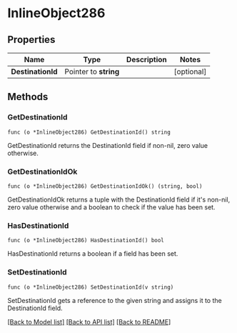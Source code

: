# InlineObject286

## Properties

Name | Type | Description | Notes
------------ | ------------- | ------------- | -------------
**DestinationId** | Pointer to **string** |  | [optional] 

## Methods

### GetDestinationId

`func (o *InlineObject286) GetDestinationId() string`

GetDestinationId returns the DestinationId field if non-nil, zero value otherwise.

### GetDestinationIdOk

`func (o *InlineObject286) GetDestinationIdOk() (string, bool)`

GetDestinationIdOk returns a tuple with the DestinationId field if it's non-nil, zero value otherwise
and a boolean to check if the value has been set.

### HasDestinationId

`func (o *InlineObject286) HasDestinationId() bool`

HasDestinationId returns a boolean if a field has been set.

### SetDestinationId

`func (o *InlineObject286) SetDestinationId(v string)`

SetDestinationId gets a reference to the given string and assigns it to the DestinationId field.


[[Back to Model list]](../README.md#documentation-for-models) [[Back to API list]](../README.md#documentation-for-api-endpoints) [[Back to README]](../README.md)


